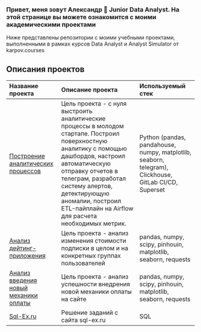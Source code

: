 ### Привет, меня зовут Александр 👋 Junior Data Analyst. На этой странице вы можете ознакомится с моими академическими проектами 

Ниже представлены репозитории с моими учебными проектами, выполненными в рамках курсов Data Analyst и Analyst Simulator от karpov.courses

## Описания проектов

| **Название проекта**                  | **Описание проекта**                                          | **Используемый стек**                           |
|:--------------------------------------|:--------------------------------------------------------------|:------------------------------------------------|
|[Построение аналитических процессов](https://github.com/adagudeda/analyst_simulator)|Цель проекта - с нуля выстроить аналитические процессы в молодом стартапе. Построил поверхностную аналитику с помощью дашбордов, настроил автоматическую отправку отчетов в телеграм, разработал систему алертов, детектирующую аномалии, построил ETL-пайплайн на Airflow для расчета необходимых метрик.|Python (pandas, pandahouse, numpy, matplotlib, seaborn, telegram), Clickhouse, GitLab CI/CD, Superset|
|[Анализ дейтинг-приложения](https://github.com/adagudeda/dating_project)|Цель проекта - анализ изменения стоимости подписки в целом и на конкретных группах пользователей|pandas, numpy, scipy, pinhouin, matplotlib, seaborn, requests|
|[Анализ введения новый механики оплаты](https://github.com/adagudeda/final_project)|Цель проекта - анализ успешности внедрения новой механики оплаты на сайте|pandas, numpy, scipy, pinhouin, matplotlib, seaborn, requests|
|[Sql-Ex.ru](https://github.com/adagudeda/sql-ex)|Решение заданий с сайта sql-ex.ru|SQL|

